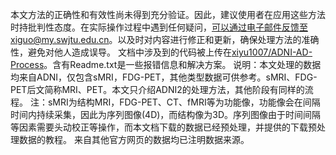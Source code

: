 本文方法的正确性和有效性尚未得到充分验证。因此，建议使用者在应用这些方法时持批判性态度。在实际操作过程中遇到任何疑问，可以通过电子邮件反馈至xiguo@my.swjtu.edu.cn。以及时对内容进行修正和更新，确保处理方法的准确性，避免对他人造成误导。
文档中涉及到的代码被上传在[xiyu1007/ADNI-AD-Process](https://github.com/xiyu1007/ADNI_DATA_PROCESS/)。含有Readme.txt是一些报错信息和解决方案。
说明：本文处理的数据均来自ADNI，仅包含sMRI，FDG-PET，其他类型数据可供参考。sMRI、FDG-PET后文简称MRI、PET。本文只介绍ADNI2的处理方法，其他阶段有同样的流程。
注：sMRI为结构MRI，FDG-PET、CT、fMRI等为功能像，功能像会在间隔时间内持续采集，因此为序列图像(4D)，而结构像为3D。序列图像由于时间间隔等因素需要头动校正等操作，而本文档下载的数据已经预处理，并提供的下载预处理数据的教程。
来自其他官方网页的数据均已注明数据来源。
